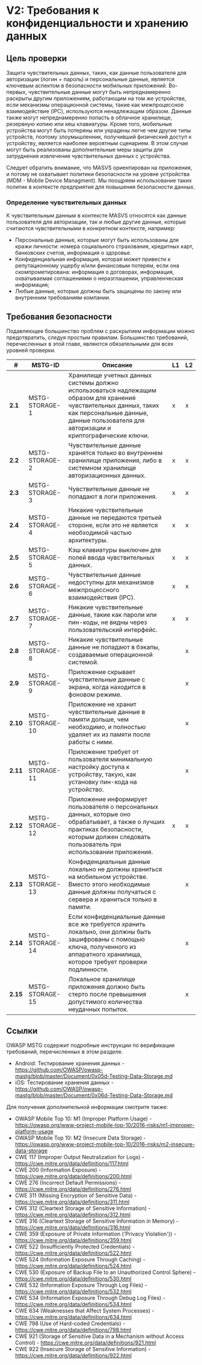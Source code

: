 # V2: Требования к конфиденциальности и хранению данных

## Цель проверки

Защита чувствительных данных, таких, как данные пользователя для авторизации (логин + пароль) и персональные данные, является ключевым аспектом в безопасности мобильных приложений. Во-первых, чувствительные данные могут  быть непреднамеренно раскрыты другим приложениям, работающим на том же устройстве, если механизмы операционной системы, такие как межпроцессное взаимодействие (IPC), используются ненадлежащим образом. Данные также могут непреднамеренно попасть в облачное хранилище, резервную копию или кеш клавиатуры. Кроме того, мобильные устройства могут быть потеряны или украдены легче чем другие типы устройств, поэтому злоумышленник, получивший физический доступ к устройству, является наиболее вероятным сценарием. В этом случае могут быть реализованы дополнительные меры защиты для затруднения извлечения чувствительных данных с устройства.

Следует обратить внимание, что MASVS ориентирован на приложения, и потому не охватывает политики безопасности на уровне устройства (MDM - Mobile Device Managment). Мы поощряем использование таких политик в контексте предприятия для повышения безопасности данных.

### Определение чувствительных данных

К чувствительным данным в контексте MASVS относятся как данные пользователя для авторизации, так и любые другие данные, которые считаются чувствительными в конкретном контексте, например:

- Персональные данные, которые могут быть использованы для кражи личности: номера социального страхования, кредитных карт, банковских счетов, информация о здоровье.
- Конфиденциальная информация, которая может привести к репутационному ущербу и/или финансовым потерям, если она скомпрометирована: информация о договорах, информация, охватываемая соглашениями о неразглашении, управленческая информация;
- Любые данные, которые должны быть защищены по закону или внутренним требованиям компании.

## Требования безопасности

Подавляющее большинство проблем с раскрытием информации можно предотвратить, следуя простым правилам. Большинство требований, перечисленных в этой главе, являются обязательными для всех уровней проверки.

| # | MSTG-ID | Описание | L1 | L2 |
| -- | ---------- | ---------------------- | - | - |
| **2.1** | MSTG-STORAGE-1 | Хранилище учетных данных системы должно использоваться надлежащим образом для хранения чувствительных данных, таких как персональные данные, данные пользователя для авторизации и криптографические ключи. | x | x |
| **2.2** | MSTG-STORAGE-2 | Чувствительные данные хранятся только во внутреннем хранилище приложения, либо в системном хранилище авторизационных данных. | x | x |
| **2.3** | MSTG-STORAGE-3 | Чувствительные данные не попадают в логи приложения. | x | x |
| **2.4** | MSTG-STORAGE-4 | Никакие чувствительные данные не передаются третьей стороне, если это не является необходимой частью архитектуры. | x | x |
| **2.5** | MSTG-STORAGE-5 | Кэш клавиатуры выключен для полей ввода чувствительных данных. | x | x |
| **2.6** | MSTG-STORAGE-6 | Чувствительные данные недоступны для механизмов межпроцессного взаимодействия (IPC). | x | x |
| **2.7** | MSTG-STORAGE-7 | Никакие чувствительные данные, такие как пароли или пин-коды, не видны через пользовательский интерфейс. | x | x |
| **2.8** | MSTG-STORAGE-8 | Никакие чувствительные данные не попадают в бэкапы, создаваемые операционной системой. |   | x |
| **2.9** | MSTG-STORAGE-9 | Приложение скрывает чувствительные данные с экрана, когда находится в фоновом режиме. |  | x |
| **2.10** | MSTG-STORAGE-10 | Приложение не хранит чувствительные данные в памяти дольше, чем необходимо, и полностью удаляет их из памяти после работы с ними. |  | x |
| **2.11** | MSTG-STORAGE-11 | Приложение требует от пользователя минимальную настройку доступа к устройству, такую, как установку пин-кода на устройство. |  | x |
| **2.12** | MSTG-STORAGE-12 | Приложение информирует пользователя о персональных данных, которые оно обрабатывает, а также о лучших практиках безопасности, которым должен следовать пользователь при использовании приложения. | x | x |
| **2.13** | MSTG-STORAGE-13 | Конфиденциальные данные локально не должны храниться на мобильном устройстве. Вместо этого необходимые данные должны получаться с сервера и храниться только в памяти. |  | x |
| **2.14** | MSTG-STORAGE-14 | Если конфиденциальные данные все же требуется хранить локально, они должны быть зашифрованы с помощью ключа, полученного из аппаратного хранилища, которое требует проверки подлинности. |  | x |
| **2.15** | MSTG-STORAGE-15 | Локальное хранилище приложения должно быть стерто после превышения допустимого количества неудачных попыток. |  | x |

## Ссылки

OWASP MSTG содержит подробные инструкции по верификации требований, перечисленных в этом разделе.

- Android: Тестирование хранения данных - <https://github.com/OWASP/owasp-mastg/blob/master/Document/0x05d-Testing-Data-Storage.md>
- iOS: Тестирование хранения данных - <https://github.com/OWASP/owasp-mastg/blob/master/Document/0x06d-Testing-Data-Storage.md>

Для получения дополнительной информации смотрите также:

- OWASP Mobile Top 10: M1 (Improper Platform Usage) - <https://owasp.org/www-project-mobile-top-10/2016-risks/m1-improper-platform-usage>
- OWASP Mobile Top 10: M2 (Insecure Data Storage) - <https://owasp.org/www-project-mobile-top-10/2016-risks/m2-insecure-data-storage>
- CWE 117 (Improper Output Neutralization for Logs) - <https://cwe.mitre.org/data/definitions/117.html>
- CWE 200 (Information Exposure) - <https://cwe.mitre.org/data/definitions/200.html>
- CWE 276 (Incorrect Default Permissions) - <https://cwe.mitre.org/data/definitions/276.html>
- CWE 311 (Missing Encryption of Sensitive Data) - <https://cwe.mitre.org/data/definitions/311.html>
- CWE 312 (Cleartext Storage of Sensitive Information) - <https://cwe.mitre.org/data/definitions/312.html>
- CWE 316 (Cleartext Storage of Sensitive Information in Memory) - <https://cwe.mitre.org/data/definitions/316.html>
- CWE 359 (Exposure of Private Information ('Privacy Violation')) - <https://cwe.mitre.org/data/definitions/359.html>
- CWE 522 (Insufficiently Protected Credentials) - <https://cwe.mitre.org/data/definitions/522.html>
- CWE 524 (Information Exposure Through Caching) - <https://cwe.mitre.org/data/definitions/524.html>
- CWE 530 (Exposure of Backup File to an Unauthorized Control Sphere) - <https://cwe.mitre.org/data/definitions/530.html>
- CWE 532 (Information Exposure Through Log Files) - <https://cwe.mitre.org/data/definitions/532.html>
- CWE 534 (Information Exposure Through Debug Log Files) - <https://cwe.mitre.org/data/definitions/534.html>
- CWE 634 (Weaknesses that Affect System Processes) - <https://cwe.mitre.org/data/definitions/634.html>
- CWE 798 (Use of Hard-coded Credentials) - <https://cwe.mitre.org/data/definitions/798.html>
- CWE 921 (Storage of Sensitive Data in a Mechanism without Access Control) - <https://cwe.mitre.org/data/definitions/921.html>
- CWE 922 (Insecure Storage of Sensitive Information) - <https://cwe.mitre.org/data/definitions/922.html>
